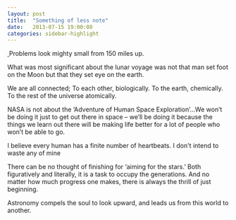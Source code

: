 ```yaml
---
layout: post
title:  "Something of less note"
date:   2013-07-15 19:00:00
categories: sidebar-highlight
---
```


<a class="image image-left" href="{{ page.url }}">
    <img alt="" src="{{ site.baseurl }}/images/pic07c.jpg">
    <!-- <img alt="" src="http://placekitten.com/g/180/180"> -->
</a>
Problems look mighty small from 150 miles up.
 
What was most significant about the lunar voyage was not that man set foot on the Moon but that they set eye on the earth.
<!--more-->

We are all connected; To each other, biologically. To the earth, chemically. To the rest of the universe atomically.

NASA is not about the ‘Adventure of Human Space Exploration’…We won’t be doing it just to get out there in space – we’ll be doing it because the things we learn out there will be making life better for a lot of people who won’t be able to go.

I believe every human has a finite number of heartbeats. I don't intend to waste any of mine

There can be no thought of finishing for ‘aiming for the stars.’ Both figuratively and literally, it is a task to occupy the generations. And no matter how much progress one makes, there is always the thrill of just beginning.

Astronomy compels the soul to look upward, and leads us from this world to another.
